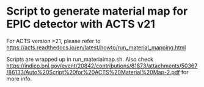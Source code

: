 # Script to generate material map for EPIC detector with ACTS v21

For ACTS version >21, please refer to https://acts.readthedocs.io/en/latest/howto/run_material_mapping.html

Scripts are wrapped up in run_materialmap.sh. Also check https://indico.bnl.gov/event/20842/contributions/81873/attachments/50367/86133/Auto%20Script%20for%20ACTS%20Material%20Map-2.pdf for more info.



